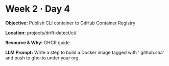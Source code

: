 # Week 2 · Day 4

**Objective:** Publish CLI container to GitHub Container Registry

**Location:** projects/drift-detect/ci/

**Resource & Why:** GHCR guide

**LLM Prompt:** Write a step to build a Docker image tagged with ' github.sha' and push to ghcr.io under your org.
